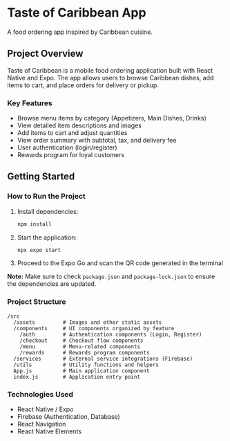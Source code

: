 # Taste of Caribbean App
A food ordering app inspired by Caribbean cuisine.

## Project Overview

Taste of Caribbean is a mobile food ordering application built with React Native and Expo. The app allows users to browse Caribbean dishes, add items to cart, and place orders for delivery or pickup.

### Key Features

- Browse menu items by category (Appetizers, Main Dishes, Drinks)
- View detailed item descriptions and images
- Add items to cart and adjust quantities
- View order summary with subtotal, tax, and delivery fee
- User authentication (login/register)
- Rewards program for loyal customers

## Getting Started

### How to Run the Project

1. Install dependencies:
   ```bash
   npm install
   ```

2. Start the application:
   ```bash
   npx expo start
   ```
   
3. Proceed to the Expo Go and scan the QR code generated in the terminal


**Note:** Make sure to check `package.json` and `package-lock.json` to ensure the dependencies are updated.

### Project Structure

```
/src
  /assets         # Images and other static assets
  /components     # UI components organized by feature
    /auth         # Authentication components (Login, Register)
    /checkout     # Checkout flow components
    /menu         # Menu-related components
    /rewards      # Rewards program components
  /services       # External service integrations (Firebase)
  /utils          # Utility functions and helpers
  App.js          # Main application component
  index.js        # Application entry point
```

### Technologies Used

- React Native / Expo
- Firebase (Authentication, Database)
- React Navigation
- React Native Elements
